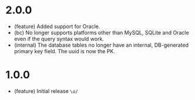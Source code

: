 2.0.0
=======

* (feature) Added support for Oracle.
* (bc) No longer supports platforms other than MySQL, SQLite and Oracle even if the query syntax would work.
* (internal) The database tables no longer have an internal, DB-generated primary key field. The uuid is now the PK.

1.0.0
=======

* (feature) Initial release `\o/`
